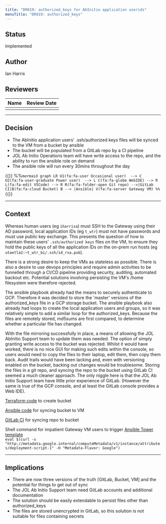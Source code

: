 ```yaml
---
title: "DR019: authorized_keys for AbInitio application userids"
menuTitle: "DR019: authorized_keys"
---
```


## Status

Implemented

## Author

Ian Harris

## Reviewers

| Name             |  Review Date |
| ---------------- |--------------|
|                  |              |

---

## Decision

* The AbInitio application users' .ssh/authorized keys files will be synced to the VM from a bucket by ansible
* The bucket will be populated from a GitLab repo by a CI pipeline
* JOL Ab Initio Operations team will have write access to the repo, and the ability to run the ansible role on demand
* The ansible role will run every 30mins throughout the day

{{<mermaid align="center">}}
%%```mermaid
graph LR
U1(fa:fa-user Occasional user)  --> C
U2(fa:fa-user-graduate Power user)  --> L
C(fa:fa-globe WebIDE) --> R
L(fa:fa-edit VSCode) --> R
R(fa:fa-folder-open Git repo) -->|GitLab CI|B(fa:fa-cloud Bucket)
B --> |Ansible| V(fa:fa-server Gateway VM)
%%```
{{</mermaid>}}

---

## Context

Whereas human users (eg `iharrisa`) must SSH to the Gateway using their AD password, local application IDs (eg `t_wtr`)
must not have passwords and must use public key exchange.  This presents the question of how to maintain these users'
`.ssh/authorized keys` files on the VM, to ensure they hold the public keys of all the application IDs on the on-prem 
run hosts (eg `utaetla2:~t_wtr_bi/.ssh/id_rsa.pub`).

There is a strong desire to keep the VMs as stateless as possible.  There is also a desire to use devops principles
and require admin activities to be funnelled through a CI/CD pipeline providing security, auditing, automated backout etc. Potential solutions involving persisting the VM's /home filesystem were therefore rejected.

The ansible playbook already had the means to securely authenticate to GCP.  Therefore it was decided to store the
'master' versions of the authorized_keys file in a GCP storage bucket.  The ansible playbook also already had loops to
create the local application users and groups, so it was relatively simple to add a similar loop for the authorized_keys.
Because the files are remotely stored, md5sums are first compared, to determine whether a particular file has changed.

With the file mirroring successfully in place, a means of allowing the JOL AbInitio Support team to update them was needed.
The option of simply granting write access to the bucket was rejected.  Whilst it would have worked, there is no nice
GUI for making such edits within the console, so users would need to copy the files to their laptop, edit them, then copy
them back.  Audit trails would have been lacking and, even with versioning enabled on the bucket, backing out changes would be
troublesome.  Storing the files in a git repo, and syncing the repo to the bucket using GitLab CI seemed a much
cleaner approach.  The only niggle here is that the JOL Ab Initio Support team have little prior experience of GitLab.
(However the same is true of the GCP console, and at least the GitLab console provides a Web IDE).

[Terraform code](https://gitlab.com/Lz-demo-docs/pit_platform/lz-iaas/abinitio/blob/master/terraform/authorized_keys.tf) to create bucket

[Ansible code](https://wtr-wscm-sourcerepo.epam.com/projects/AAN/repos/lz-install-abinitio/browse/tasks/create_users.yml?at=refs%2Fheads%2Fdevel#133) for syncing bucket to VM

[GitLab CI](https://gitlab.com/Lz-demo-docs/pit_platform/lz-iaas/abinitio-ops) for syncing repo to bucket

Shell command for impatient Gateway VM users to trigger 
[Ansible Tower template](https://lz-ansible-tower.epam.com/#/templates/job_template/199)  
`eval $(curl -s "http://metadata.google.internal/computeMetadata/v1/instance/attributes/deployment-script-1" -H "Metadata-Flavor: Google")`

---

## Implications

* There are now three versions of the truth [GitLab, Bucket, VM] and the potential for things to get out of sync
* The JOL Ab Initio Support team need GitLab accounts and additional documentation
* The solution should be easily extendable to persist files other than authorized_keys
* The files are stored unencrypted in GitLab, so this solution is not suitable for files containing secrets

